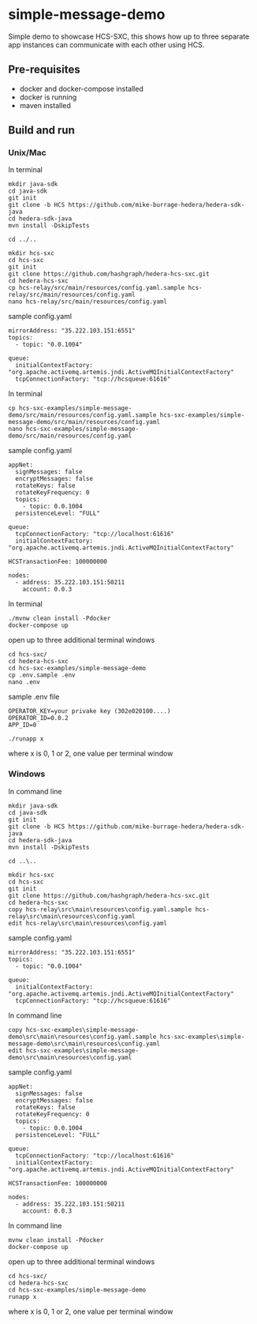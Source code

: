 # simple-message-demo

Simple demo to showcase HCS-SXC, this shows how up to three separate app instances can communicate with each other using HCS.

## Pre-requisites

- docker and docker-compose installed
- docker is running
- maven installed

## Build and run

### Unix/Mac

In terminal

```shell
mkdir java-sdk
cd java-sdk
git init
git clone -b HCS https://github.com/mike-burrage-hedera/hedera-sdk-java
cd hedera-sdk-java
mvn install -DskipTests

cd ../..

mkdir hcs-sxc
cd hcs-sxc
git init
git clone https://github.com/hashgraph/hedera-hcs-sxc.git
cd hedera-hcs-sxc
cp hcs-relay/src/main/resources/config.yaml.sample hcs-relay/src/main/resources/config.yaml
nano hcs-relay/src/main/resources/config.yaml
```

sample config.yaml

```
mirrorAddress: "35.222.103.151:6551"
topics:
  - topic: "0.0.1004"

queue:
  initialContextFactory: "org.apache.activemq.artemis.jndi.ActiveMQInitialContextFactory"
  tcpConnectionFactory: "tcp://hcsqueue:61616"
```

In terminal

```shell
cp hcs-sxc-examples/simple-message-demo/src/main/resources/config.yaml.sample hcs-sxc-examples/simple-message-demo/src/main/resources/config.yaml
nano hcs-sxc-examples/simple-message-demo/src/main/resources/config.yaml
```

sample config.yaml

```
appNet:
  signMessages: false
  encryptMessages: false
  rotateKeys: false
  rotateKeyFrequency: 0
  topics:
    - topic: 0.0.1004
  persistenceLevel: "FULL"

queue:
  tcpConnectionFactory: "tcp://localhost:61616"
  initialContextFactory: "org.apache.activemq.artemis.jndi.ActiveMQInitialContextFactory"
    
HCSTransactionFee: 100000000

nodes:
  - address: 35.222.103.151:50211
    account: 0.0.3
```

In terminal

```shell
./mvnw clean install -Pdocker
docker-compose up
```

open up to three additional terminal windows

```shell
cd hcs-sxc/
cd hedera-hcs-sxc
cd hcs-sxc-examples/simple-message-demo
cp .env.sample .env
nano .env
```

sample .env file

```
OPERATOR_KEY=your privake key (302e020100....)
OPERATOR_ID=0.0.2
APP_ID=0
```

```
./runapp x
```

where x is 0, 1 or 2, one value per terminal window

### Windows

In command line

```shell
mkdir java-sdk
cd java-sdk
git init
git clone -b HCS https://github.com/mike-burrage-hedera/hedera-sdk-java
cd hedera-sdk-java
mvn install -DskipTests

cd ..\..

mkdir hcs-sxc
cd hcs-sxc
git init
git clone https://github.com/hashgraph/hedera-hcs-sxc.git
cd hedera-hcs-sxc
copy hcs-relay\src\main\resources\config.yaml.sample hcs-relay\src\main\resources\config.yaml
edit hcs-relay\src\main\resources\config.yaml
```

sample config.yaml

```
mirrorAddress: "35.222.103.151:6551"
topics:
  - topic: "0.0.1004"

queue:
  initialContextFactory: "org.apache.activemq.artemis.jndi.ActiveMQInitialContextFactory"
  tcpConnectionFactory: "tcp://hcsqueue:61616"
```

In command line

```shell
copy hcs-sxc-examples\simple-message-demo\src\main\resources\config.yaml.sample hcs-sxc-examples\simple-message-demo\src\main\resources\config.yaml
edit hcs-sxc-examples\simple-message-demo\src\main\resources\config.yaml
```

sample config.yaml

```
appNet:
  signMessages: false
  encryptMessages: false
  rotateKeys: false
  rotateKeyFrequency: 0
  topics:
    - topic: 0.0.1004
  persistenceLevel: "FULL"

queue:
  tcpConnectionFactory: "tcp://localhost:61616"
  initialContextFactory: "org.apache.activemq.artemis.jndi.ActiveMQInitialContextFactory"
    
HCSTransactionFee: 100000000

nodes:
  - address: 35.222.103.151:50211
    account: 0.0.3
```

In command line

```shell
mvnw clean install -Pdocker
docker-compose up
```

open up to three additional terminal windows

```shell
cd hcs-sxc/
cd hedera-hcs-sxc
cd hcs-sxc-examples/simple-message-demo
runapp x
```

where x is 0, 1 or 2, one value per terminal window


